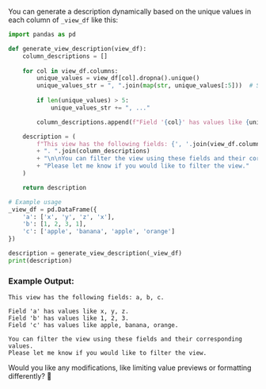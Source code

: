 You can generate a description dynamically based on the unique values in each column of `_view_df` like this:

```python
import pandas as pd

def generate_view_description(view_df):
    column_descriptions = []
    
    for col in view_df.columns:
        unique_values = view_df[col].dropna().unique()
        unique_values_str = ", ".join(map(str, unique_values[:5]))  # Show first 5 unique values
        
        if len(unique_values) > 5:
            unique_values_str += ", ..."

        column_descriptions.append(f"Field '{col}' has values like {unique_values_str}")

    description = (
        f"This view has the following fields: {', '.join(view_df.columns)}.\n\n"
        + ". ".join(column_descriptions)
        + "\n\nYou can filter the view using these fields and their corresponding values. "
        + "Please let me know if you would like to filter the view."
    )

    return description

# Example usage
_view_df = pd.DataFrame({
    'a': ['x', 'y', 'z', 'x'],
    'b': [1, 2, 3, 1],
    'c': ['apple', 'banana', 'apple', 'orange']
})

description = generate_view_description(_view_df)
print(description)
```

### Example Output:
```
This view has the following fields: a, b, c.

Field 'a' has values like x, y, z. 
Field 'b' has values like 1, 2, 3. 
Field 'c' has values like apple, banana, orange.

You can filter the view using these fields and their corresponding values. 
Please let me know if you would like to filter the view.
```

Would you like any modifications, like limiting value previews or formatting differently? 🚀
